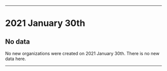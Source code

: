 
***

# 2021 January 30th

## No data

No new organizations were created on 2021 January 30th. There is no new data here.

***
